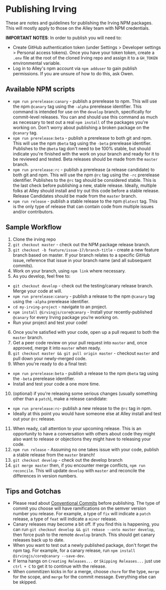 # Publishing Irving
These are notes and guidelines for publishing the Irving NPM packages. This will mostly apply to those on the Alley team with NPM credentials.

**IMPORTANT NOTES**:
In order to publish you will need to:
* Create GitHub authentication token (under Settings > Developer settings > Personal access tokens). Once you have your token token, create a `.env` file at the root of the cloned Irving repo and assign it to a `GH_TOKEN` environmental variable.
* Log in to Alley's npm account via `npm adduser` to gain publish permissions. If you are unsure of how to do this, ask Owen.

## Available NPM scripts
* `npm run prerelease:canary` - publish a prerelease to npm. This will use the npm `@canary` tag using the `-alpha` prerelease identifier. This command is intended for use on the `develop` branch, specifically for commit-level releases. You can and should use this command as much as necessary to test out a real `npm install` of the packages you're working on. Don't worry about publishing a broken package on the `@canary` tag.
* `npm run prerelease:beta` - publish a prerelease to both git and npm. This will use the npm `@beta` tag using the `-beta` prerelease identifier. Publishes to the `@beta` tag don't need to be 100% stable, but should indicate you're finished with the work on your branch and ready for it to be reviewed and tested. Beta releases should be made from the `master` branch.
* `npm run prerelease:rc` - publish a prerelease (a release candidate) to both git and npm. This will use the npm `@rc` tag using the `-rc` prerelease identifier. Publishes to the `@rc` tag should be considered stable. This is the last check before publishing a new, stable release. Ideally, multiple folks at Alley should install and try out this code before a stable release. Release Candidates should be made from the `master` branch.
* `npm run release` - publish a stable release to the npm `@latest` tag. This is the only type of release that can contain code from multiple issues and/or contributors.

## Sample Workflow
1. Clone the irving repo
2. `git checkout master` - check out the NPM package release branch.
3. `git checkout -b feature/issue-17/branch-title` - create a new feature branch based on master. If your branch relates to a specific GitHub issue, reference that issue in your branch name (and all subsequent commits).
4. Work on your branch, using `npm link` where necessary.
5. As you develop, feel free to:
  * `git checkout develop` - check out the testing/canary release branch. Merge your code at will.
  * `npm run prerelease:canary` - publish a release to the npm `@canary` tag using the `-alpha` prerelease identifier.
  * `cd my-irving-project` - navigate to an project.
  * `npm install @irvingjs/core@canary` - Install your recently-published `@canary` for every Irving package you’re working on.
  * Run your project and test your code!
6. Once you’re satisfied with your code, open up a pull request to both the `master` branch.
7. Get a peer code review on your pull request into `master` and, once approved, merge it into `master` when ready.
8. `git checkout master && git pull origin master` - checkout `master` and pull down your newly-merged code.
9. When you're ready to do a final test:
  * `npm run prerelease:beta` - publish a release to the npm `@beta` tag using the `-beta` prerelease identifier.
  * Install and test your code a one more time.
10. (optional) if you're releasing some serious changes (usually something other than a `patch`), make a release candidate:
  * `npm run prerelease:rc`- publish a new release to the `@rc` tag in npm.
  * Ideally at this point you would have someone else at Alley install and test out your `@rc` release.
11. When ready, call attention to your upcoming release. This is an opportunity to have a conversation with others about code they might also want to release or objections they might have to releasing your code.
14. `npm run release` - Assuming no one takes issue with your code, publish a stable release from the `master` branch!
15. `git checkout develop` - check out the develop branch
16. `git merge master` then, if you encounter merge conflicts, `npm run reconcile`. This will update `develop` with `master` and reconcile the differences in version numbers.

## Tips and Gotchas
* Please read about [Conventional Commits](https://www.conventionalcommits.org/en/v1.0.0/) before publishing. The type of commit you choose will have ramifications on the semver version number you release. For example, a type of `fix` will indicate a `patch` release, a type of `feat` will indicate a `minor` release.
* Canary releases may become a bit off. If you find this is happening, you can run `git checkout develop && git rebase --onto master develop`, then force push to the remote `develop` branch. This should get canary releases back up to date.
* When you want to test out a newly published package, don't forget the npm tag. For example, for a canary release, run `npm install @irvingjs/core@canary --save-dev`.
* If lerna hangs on `Creating Releases...` or `Skipping Releases...` just use `ctrl + C` to get it to continue with the release.
* When commitizen kicks in for a merge, choose `chore` for the type, `merge` for the scope, and `merge` for the commit message. Everything else can be skipped.
